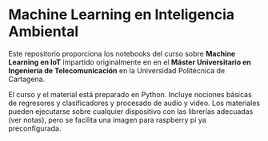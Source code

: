 # Machine Learning en Inteligencia Ambiental

Este repositorio proporciona los notebooks del curso sobre <b>Machine Learning en IoT</b> impartido originalmente en en el <b>Máster Universitario en Ingeniería de Telecomunicación</b> en la Universidad Politécnica de Cartagena.

El curso y el material está preparado en Python. Incluye nociones básicas de regresores y clasificadores y procesado de audio y video. Los materiales pueden ejecutarse sobre cualquier dispositivo con las librerías adecuadas (ver notas), pero se facilita una imagen para raspberry pi ya preconfigurada. 
